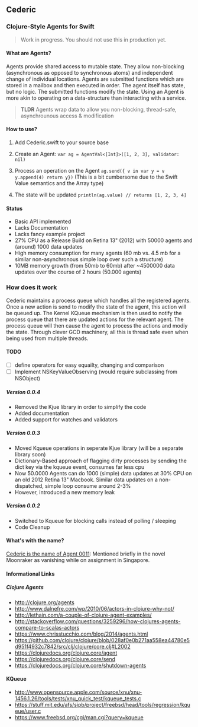 ## Cederic
### Clojure-Style Agents for Swift

> Work in progress. You should not use this in production yet.

#### What are Agents?
Agents provide shared access to mutable state. They allow non-blocking (asynchronous as opposed to synchronous atoms) and independent change of individual locations. Agents are submitted functions which are stored in a mailbox and then executed in order. The agent itself has state, but no logic. The submitted functions modify the state. Using an Agent is more akin to operating on a data-structure than interacting with a service.

> **TLDR** Agents wrap data to allow you non-blocking, thread-safe, asynchrounous access & modification

#### How to use?
1. Add Cederic.swift to your source base
2. Create an Agent:
`
var ag = AgentVal<[Int]>([1, 2, 3], validator: nil)
`
3. Process an operation on the Agent
`
ag.send({ v in
var y = v
y.append(4)
return y})
`
(This is a bit cumbersome due to the Swift Value semantics and the Array type)

4. The state will be updated
`
println(ag.value)
// returns [1, 2, 3, 4]
`

#### Status
- Basic API implemented
- Lacks Documentation
- Lacks fancy example project
- 27% CPU as a Release Build on Retina 13" (2012) with 50000 agents and (around) 1000 data updates
- High memory consumption for many agents (60 mb vs. 4.5 mb for a similar non-asynchronous simple loop over such a structure)
- 10MB memory growth (from 50mb to 60mb) after ~4500000 data updates over the course of 2 hours (50.000 agents) 

### How does it work
Cederic maintains a process queue which handles all the registered agents.
Once a new action is send to modify the state of the agent, this action will be queued up.
The Kernel KQueue mechanism is then used to notify the process queue that there are updated
actions for the relevant agent. The process queue will then cause the agent to process the
actions and modiy the state. Through clever GCD machinery, all this is thread safe even when
being used from multiple threads.

#### TODO
- [ ] define operators for easy equailty, changing and comparison
- [ ] Implement NSKeyValueObserving (would require subclassing from NSObject)

##### Version 0.0.4
- Removed the Kjue library in order to simplify the code
- Added documentation
- Added support for watches and validators

##### Version 0.0.3
- Moved Kqueue operations in seperate Kjue library (will be a separate library soon)
- Dictionary-Based approach of flagging dirty processes by sending the dict key via the kqueue event, consumes far less cpu
- Now 50.0000 Agents can do 1000 (simple) data updates at 30% CPU on an old 2012 Retina 13" Macbook.
  Similar data updates on a non-dispatched, simple loop consume around 2-3%
- However, introduced a new memory leak

##### Version 0.0.2
- Switched to Kqueue for blocking calls instead of polling / sleeping
- Code Cleanup

#### What's with the name?
[Cederic is the name of Agent 0011](http://en.wikipedia.org/wiki/00_Agent): Mentioned briefly in the novel Moonraker as vanishing while on assignment in Singapore.


#### Informational Links

##### Clojure Agents
* http://clojure.org/agents
* http://www.dalnefre.com/wp/2010/06/actors-in-clojure-why-not/
* http://lethain.com/a-couple-of-clojure-agent-examples/
* http://stackoverflow.com/questions/3259296/how-clojures-agents-compare-to-scalas-actors
* https://www.chrisstucchio.com/blog/2014/agents.html
* https://github.com/clojure/clojure/blob/028af0e0b271aa558ea44780e5d951f4932c7842/src/clj/clojure/core.clj#L2002
* https://clojuredocs.org/clojure.core/agent
* https://clojuredocs.org/clojure.core/send
* https://clojuredocs.org/clojure.core/shutdown-agents

#### KQueue
* http://www.opensource.apple.com/source/xnu/xnu-1456.1.26/tools/tests/xnu_quick_test/kqueue_tests.c
* https://stuff.mit.edu/afs/sipb/project/freebsd/head/tools/regression/kqueue/user.c
* https://www.freebsd.org/cgi/man.cgi?query=kqueue
